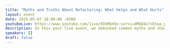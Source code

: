 ```yaml
---
title: "Myths and Truths About Refactoring: What Helps and What Hurts"
layout: event
date: 2025-05-07 18:00:00 -0300
youtubeLive: https://www.youtube.com/live/693MkH5e-vo?si=dMQQ4x7cEtwa_p6S
description: In this past live event, we debunked common myths and shared key truths about refactoring, discussing effective strategies and pitfalls to avoid.
speakers: []
draft: false
---
```


